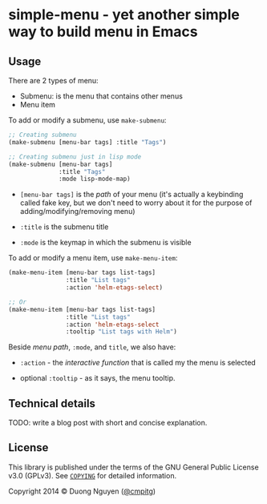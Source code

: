 # simple-menu - yet another simple way to build menu in Emacs #

## Usage ##

There are 2 types of menu:

* Submenu: is the menu that contains other menus
* Menu item

To add or modify a submenu, use `make-submenu`:

```lisp
;; Creating submenu
(make-submenu [menu-bar tags] :title "Tags")

;; Creating submenu just in lisp mode
(make-submenu [menu-bar tags]
              :title "Tags"
              :mode lisp-mode-map)
```

* `[menu-bar tags]` is the *path* of your menu (it's actually a keybinding
  called fake key, but we don't need to worry about it for the purpose of
  adding/modifying/removing menu)

* `:title` is the submenu title

* `:mode` is the keymap in which the submenu is visible

To add or modify a menu item, use `make-menu-item`:

```lisp
(make-menu-item [menu-bar tags list-tags]
                :title "List tags"
                :action 'helm-etags-select)

;; Or
(make-menu-item [menu-bar tags list-tags]
                :title "List tags"
                :action 'helm-etags-select
                :tooltip "List tags with Helm")
```

Beside *menu path*, `:mode`, and `title`, we also have:

* `:action` - the *interactive function* that is called my the menu is
  selected

* optional `:tooltip` - as it says, the menu tooltip.

## Technical details ##

TODO: write a blog post with short and concise explanation.

## License ##

This library is published under the terms of the GNU General Public License
v3.0 (GPLv3).  See [`COPYING`](/COPYING) for detailed information.

Copyright 2014 ©  Duong Nguyen ([@cmpitg](https://github.com/cmpitg/))
